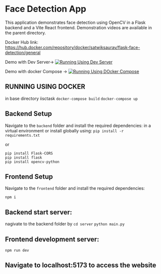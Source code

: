 # Face Detection App

This application demonstrates face detection using OpenCV in a Flask backend and a Vite React frontend.
Demonstration videos are available in the parent directory.

Docker Hub link: https://hub.docker.com/repository/docker/satwiksaurav/flask-face-detection/general

Demo with Dev Server->
[![Running Using Dev Server](http://img.youtube.com/vi/sM3yKsrbCdc/0.jpg)](https://www.youtube.com/watch?v=sM3yKsrbCdc "Project Demo")

Demo with docker Compose ->
[![Running Using DOcker Compose](http://img.youtube.com/vi/YxhkgAkN03A/0.jpg)](https://www.youtube.com/watch?v=YxhkgAkN03A "Project Demo")


## RUNNING USING DOCKER
in base directory iisctask
`docker-compose build`
`docker-compose up`

## Backend Setup

Navigate to the `backend` folder and install the required dependencies:
in a virtual environment or install globally using:
`pip install -r requirements.txt`

or

``` 
pip install Flask-CORS
pip install flask   
pip install opencv-python
```

## Frontend Setup

Navigate to the `frontend` folder and install the required dependencies:

`npm i`

## Backend start server:
nagivate to the backend folder by `cd server`
`python main.py`

## Frontend development server:
`npm run dev`

## Navigate to localhost:5173 to access the website

<!-- in the backend folder(server):
pip install Flask-CORS
pip install flask   
pip install opencv-python

in the frontend folder(client):
npm i 


To run: 

in the backend folder(server):
python main.py 

in the frontend folder(client):
npm run dev -->
